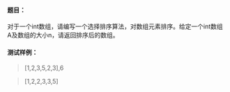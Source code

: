 #### 题目：

对于一个int数组，请编写一个选择排序算法，对数组元素排序。给定一个int数组A及数组的大小n，请返回排序后的数组。

#### 测试样例：

> [1,2,3,5,2,3],6

> [1,2,2,3,3,5]